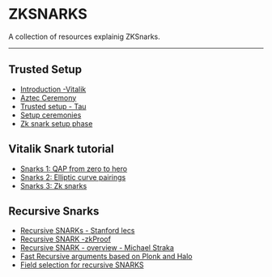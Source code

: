 # ZKSNARKS

A collection of resources explainig ZKSnarks.

---

## Trusted Setup

- [Introduction -Vitalik](https://vitalik.ca/general/2022/03/14/trustedsetup.html)
- [Aztec Ceremony](https://medium.com/aztec-protocol/aztec-how-the-ceremony-works-9f021cf190d0)
- [Trusted setup - Tau](https://zeroknowledge.fm/the-power-of-tau-or-how-i-learned-to-stop-worrying-and-love-the-setup/)
- [Setup ceremonies](https://zkproof.org/2021/06/30/setup-ceremonies/)
- [Zk snark setup phase](https://medium.com/qed-it/diving-into-the-snarks-setup-phase-b7660242a0d7)

## Vitalik Snark tutorial

- [Snarks 1: QAP from zero to hero](https://medium.com/@VitalikButerin/quadratic-arithmetic-programs-from-zero-to-hero-f6d558cea649)
- [Snarks 2: Elliptic curve pairings](https://medium.com/@VitalikButerin/exploring-elliptic-curve-pairings-c73c1864e627)
- [Snarks 3: Zk snarks](https://medium.com/@VitalikButerin/zk-snarks-under-the-hood-b33151a013f6)

## Recursive Snarks

- [Recursive SNARKs - Stanford lecs](https://cs251.stanford.edu/lectures/lecture18.pdf)
- [Recursive SNARK -zkProof](https://zkproof.org/2020/06/08/recursive-snarks/)
- [Recursive SNARK - overview - Michael Straka](https://www.michaelstraka.com/posts/recursivesnarks/)
- [Fast Recursive arguments based on Plonk and Halo](https://mirprotocol.org/blog/Fast-recursive-arguments-based-on-Plonk-and-Halo)
- [Field selection for recursive SNARKS](https://medium.com/delendum/field-selection-for-recursive-snarks-726ad56c3a3c)
<!-- - [ZKsnark aggregation - Delendum](broken-link:https://delendum.xyz/2022/11/22/zk-snark-aggregation.html) -->

